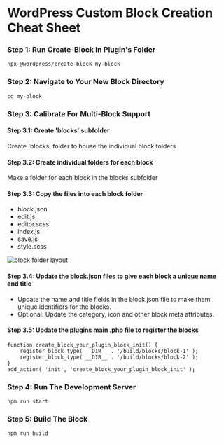 # WordPress Custom Block Creation Cheat Sheet

### Step 1: Run Create-Block In Plugin's Folder
```
npx @wordpress/create-block my-block
```
### Step 2: Navigate to Your New Block Directory
```
cd my-block
```
### Step 3: Calibrate For Multi-Block Support
#### Step 3.1: Create 'blocks' subfolder
Create 'blocks' folder to house the individual block folders
#### Step 3.2: Create individual folders for each block
Make a folder for each block in the blocks subfolder
#### Step 3.3: Copy the files into each block folder
- block.json
- edit.js
- editor.scss
- index.js
- save.js
- style.scss
  
![block folder layout](https://i.stack.imgur.com/zgqDZ.png)

#### Step 3.4: Update the block.json files to give each block a unique name and title
- Update the name and title fields in the block.json file to make them unique identifiers for the blocks. 
- Optional: Update the category, icon and other block meta attributes.

#### Step 3.5: Update the plugins main .php file to register the blocks
```
function create_block_your_plugin_block_init() {
    register_block_type( __DIR__ . '/build/blocks/block-1' );
    register_block_type( __DIR__ . '/build/blocks/block-2' );
}
add_action( 'init', 'create_block_your_plugin_block_init' );
```

### Step 4: Run The Development Server
```
npm run start
```
### Step 5: Build The Block 
```
npm run build
```
